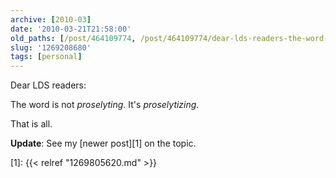 ```yaml
---
archive: [2010-03]
date: '2010-03-21T21:58:00'
old_paths: [/post/464109774, /post/464109774/dear-lds-readers-the-word-is-not-proselyting]
slug: '1269208680'
tags: [personal]
---
```


Dear LDS readers:

The word is not _proselyting_.  It's _proselytizing_.

That is all.

**Update**: See my [newer post][1] on the topic.

[1]: {{< relref "1269805620.md" >}}
